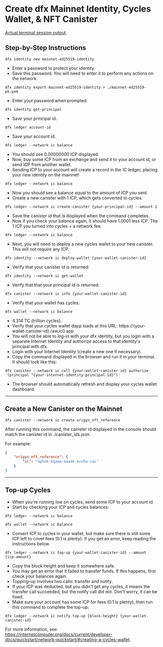 # Create dfx Mainnet Identity, Cycles Wallet, & NFT Canister

[Actual terminal session output](./terminal-dfx-mainnet-identity.md).

## Step-by-Step Instructions

```console
dfx identity new mainnet-ed25519-identity
```

-   Enter a password to protect your identity.
-   Save this password. You will need to enter it to perform any actions on the network.

```console
dfx identity export mainnet-ed25519-identity > ./mainnet-ed25519-pk.pem
```

-   Enter your password when prompted.

```console
dfx identity get-principal
```

-   Save your principal id.

```console
dfx ledger account-id
```

-   Save your account id.

```console
dfx ledger --network ic balance
```

-   You should see 0.00000000 ICP displayed.
-   Now, buy some ICP from an exchange and send it to your account id, or send ICP from another wallet.
-   Sending ICP to your account will create a record in the IC ledger, placing your new identity on the mainnet!

```console
dfx ledger --network ic balance
```

-   Now you should see a balance equal to the amount of ICP you sent.
-   Create a new canister with 1 ICP, which gets converted to cycles.

```console
dfx ledger --network ic create-canister {your-principal-id} --amount 1
```

-   Save the canister id that is displayed when the command completes.
-   Now if you check your balance again, it should have 1.0001 less ICP. The 1 ICP you turned into cycles + a network fee.

```console
dfx ledger --network ic balance
```

-   Next, you will need to deploy a new cycles wallet to your new canister. This will not require any ICP.

```console
dfx identity --network ic deploy-wallet {your-wallet-canister-id}
```

-   Verify that your canister id is returned:

```console
dfx identity --network ic get-wallet
```

-   Verify that that your principal id is returned:

```console
dfx canister --network ic info {your-wallet-canister-id}
```

-   Verify that your wallet has cycles:

```console
dfx wallet --network ic balance
```

-   4.314 TC (trillion cycles).
-   Verify that your cycles wallet dapp loads at this URL:
    https://{your-wallet-canister-id}.raw.ic0.app
-   You will not be able to log-in with your dfx identity, but you login with a separate Internet Identity and authorize access to that identity's principal with dfx.
-   Login with your Internet Identity (create a new one if necessary).
-   Copy the command displayed in the browser and run it in your terminal. It should look like this:

```console
dfx canister --network ic call {your-wallet-canister-id} authorize '(principal "{your-internet-identity-principal-id}")'
```

-   The browser should automatically refresh and display your cycles wallet dashboard.

---

## Create a New Canister on the Mainnet

```console
dfx canister --network ic create origyn_nft_reference
```

After running this command, the canister id displayed in the console should match the canister id
in ./canister_ids.json.

For example:

```json
{
    "origyn_nft_reference": {
        "ic": "ap5ok-kqaaa-aaaak-acvha-cai"
    }
}
```

---

## Top-up Cycles

-   When you're running low on cycles, send some ICP to your account id.
-   Start by checking your ICP and cycles balances:

```console
dfx ledger --network ic balance

dfx wallet --network ic balance
```

-   Convert ICP to cycles in your wallet, but make sure there is still some ICP left to cover fees (0.1 is plenty). If you get an error, keep reading the instructions below.

```console
dfx ledger --network ic top-up {your-wallet-canister-id} --amount {icp-amount}
```

-   Copy the block height and keep it somewhere safe.
-   You may get an error that it failed to transfer funds. If this happens, first check your balances again.
-   Topping-up involves two calls: transfer and notify.
-   If your ICP was deducted, but you didn't get any cycles, it means the transfer call succeeded, but the notify call did not. Don't worry, it can be fixed.
-   Make sure your account has some ICP for fees (0.1 is plenty), then run this command to complete the top-up:

```console
dfx ledger --network ic notify top-up {block-height} {your-wallet-canister-id}
```

For more information, see: https://internetcomputer.org/docs/current/developer-docs/quickstart/network-quickstart/#creating-a-cycles-wallet.
